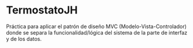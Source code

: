 # TermostatoJH
Práctica para aplicar el patrón de diseño MVC (Modelo-Vista-Controlador) donde se separa la funcionalidad/lógica del sistema de la parte de interfaz y de los datos.
